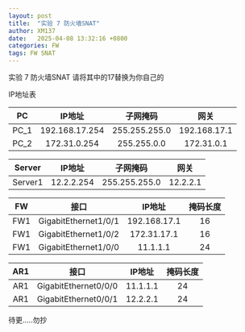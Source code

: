 ```yaml
---
layout: post
title:  "实验 7 防火墙SNAT"
author: XM137
date:   2025-04-08 13:32:16 +0800
categories: FW
tags: FW SNAT
---
```


实验 7 防火墙SNAT 
请将其中的17替换为你自己的

IP地址表


|     PC      |        IP地址      |      子网掩码       |        网关        |
|   :----:    |        :----:      |      :----:        |       :----:       |
|    PC_1     |     192.168.17.254   |    255.255.255.0     |     192.168.17.1     |
|    PC_2     |     172.31.0.254   |    255.255.0.0     |     172.31.0.1     |


|   Server    |        IP地址      |      子网掩码       |        网关        |
|   :----:    |        :----:      |      :----:        |       :----:       |
|   Server1   |      12.2.2.254    |   255.255.255.0    |      12.2.2.1      |


|     FW      |         接口         |        IP地址      |      掩码长度       |
|   :----:    |        :----:        |        :----:      |      :----:        |
|     FW1     | GigabitEthernet1/0/1 |      192.168.17.1    |        16          |
|     FW1     | GigabitEthernet1/0/2 |      172.31.17.1    |        16          |
|     FW1     | GigabitEthernet1/0/0 |       11.1.1.1     |        24          |



|     AR1     |         接口         |        IP地址      |      掩码长度       |
|   :----:    |        :----:        |        :----:      |      :----:        |
|     AR1     | GigabitEthernet0/0/0 |       11.1.1.1     |        24          |
|     AR1     | GigabitEthernet0/0/1 |       12.2.2.1     |        24          |

待更.....勿抄
